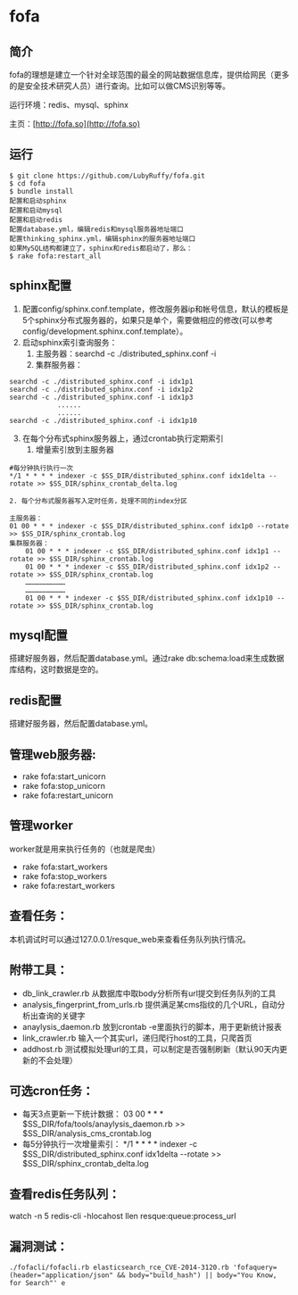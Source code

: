 fofa
==

简介
---
fofa的理想是建立一个针对全球范围的最全的网站数据信息库，提供给网民（更多的是安全技术研究人员）进行查询。比如可以做CMS识别等等。

运行环境：redis、mysql、sphinx

主页：[http://fofa.so](http://fofa.so)

运行
---
```
$ git clone https://github.com/LubyRuffy/fofa.git
$ cd fofa
$ bundle install
配置和启动sphinx
配置和启动mysql
配置和启动redis
配置database.yml，编辑redis和mysql服务器地址端口
配置thinking_sphinx.yml，编辑sphinx的服务器地址端口
如果MySQL结构都建立了，sphinx和redis都启动了，那么：
$ rake fofa:restart_all
```

sphinx配置
---
1. 配置config/sphinx.conf.template，修改服务器ip和帐号信息，默认的模板是5个sphinx分布式服务器的，如果只是单个，需要做相应的修改(可以参考config/development.sphinx.conf.template）。
2. 启动sphinx索引查询服务：
    1. 主服务器：searchd -c ./distributed_sphinx.conf -i
    2. 集群服务器：
```
searchd -c ./distributed_sphinx.conf -i idx1p1
searchd -c ./distributed_sphinx.conf -i idx1p2
searchd -c ./distributed_sphinx.conf -i idx1p3
            ......
            ......
searchd -c ./distributed_sphinx.conf -i idx1p10
```
3. 在每个分布式sphinx服务器上，通过crontab执行定期索引
    1. 增量索引放到主服务器
```
#每分钟执行执行一次
*/1 * * * * indexer -c $SS_DIR/distributed_sphinx.conf idx1delta --rotate >> $SS_DIR/sphinx_crontab_delta.log
```
    2. 每个分布式服务器写入定时任务，处理不同的index分区
```
主服务器：
01 00 * * * indexer -c $SS_DIR/distributed_sphinx.conf idx1p0 --rotate >> $SS_DIR/sphinx_crontab.log
集群服务器：
    01 00 * * * indexer -c $SS_DIR/distributed_sphinx.conf idx1p1 --rotate >> $SS_DIR/sphinx_crontab.log
    01 00 * * * indexer -c $SS_DIR/distributed_sphinx.conf idx1p2 --rotate >> $SS_DIR/sphinx_crontab.log
    …………………………
    …………………………
    01 00 * * * indexer -c $SS_DIR/distributed_sphinx.conf idx1p10 --rotate >> $SS_DIR/sphinx_crontab.log
```

mysql配置
---
搭建好服务器，然后配置database.yml。通过rake db:schema:load来生成数据库结构，这时数据是空的。

redis配置
---
搭建好服务器，然后配置database.yml。


管理web服务器:
---
* rake fofa:start_unicorn
* rake fofa:stop_unicorn
* rake fofa:restart_unicorn

管理worker
---
worker就是用来执行任务的（也就是爬虫）

* rake fofa:start_workers
* rake fofa:stop_workers
* rake fofa:restart_workers

查看任务：
---
本机调试时可以通过127.0.0.1/resque_web来查看任务队列执行情况。


附带工具：
---
* db_link_crawler.rb 从数据库中取body分析所有url提交到任务队列的工具
* analysis_fingerprint_from_urls.rb 提供满足某cms指纹的几个URL，自动分析出查询的关键字
* anaylysis_daemon.rb 放到crontab -e里面执行的脚本，用于更新统计报表
* link_crawler.rb 输入一个其实url，递归爬行host的工具，只爬首页
* addhost.rb 测试模拟处理url的工具，可以制定是否强制刷新（默认90天内更新的不会处理）

可选cron任务：
---
* 每天3点更新一下统计数据：
    03 00 * * * $SS_DIR/fofa/tools/anaylysis_daemon.rb >> $SS_DIR/analysis_cms_crontab.log
* 每5分钟执行一次增量索引：
    */1 * * * * indexer -c $SS_DIR/distributed_sphinx.conf idx1delta --rotate >> $SS_DIR/sphinx_crontab_delta.log

查看redis任务队列：
---
watch -n 5 redis-cli -hlocahost llen resque:queue:process_url

漏洞测试：
---
```
./fofacli/fofacli.rb elasticsearch_rce_CVE-2014-3120.rb 'fofaquery=(header="application/json" && body="build_hash") || body="You Know, for Search"' e
```